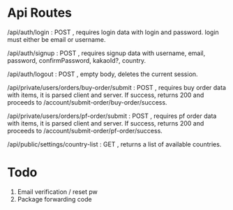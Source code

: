 # Api Routes

/api/auth/login
: POST , requires login data with login and password. login must either be email or username.

/api/auth/signup
: POST , requires signup data with username, email, password, confirmPassword, kakaoId?, country.

/api/auth/logout
: POST , empty body, deletes the current session.

/api/private/users/orders/buy-order/submit
: POST , requires buy order data with items, it is parsed client and server. If success, returns 200 and proceeds to /account/submit-order/buy-order/success.

/api/private/users/orders/pf-order/submit
: POST , requires pf order data with items, it is parsed client and server. If success, returns 200 and proceeds to /account/submit-order/pf-order/success.

/api/public/settings/country-list
: GET , returns a list of available countries.

# Todo

1. Email verification / reset pw
2. Package forwarding code
